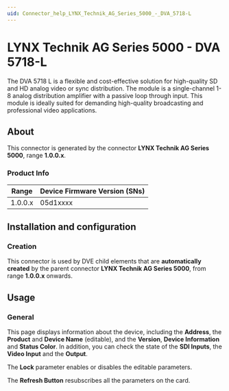 ```yaml
---
uid: Connector_help_LYNX_Technik_AG_Series_5000_-_DVA_5718-L
---
```


# LYNX Technik AG Series 5000 - DVA 5718-L

The DVA 5718 L is a flexible and cost-effective solution for high-quality SD and HD analog video or sync distribution. The module is a single-channel 1-8 analog distribution amplifier with a passive loop through input. This module is ideally suited for demanding high-quality broadcasting and professional video applications.

## About

This connector is generated by the connector **LYNX Technik AG Series 5000**, range **1.0.0.x**.

### Product Info

| **Range** | **Device Firmware Version (SNs)** |
|------------------|-----------------------------------|
| 1.0.0.x          | 05d1xxxx                          |

## Installation and configuration

### Creation

This connector is used by DVE child elements that are **automatically created** by the parent connector **LYNX Technik AG Series 5000**, from range **1.0.0.x** onwards.

## Usage

### General

This page displays information about the device, including the **Address**, the **Product** and **Device Name** (editable), and the **Version**, **Device Information** and **Status Color**. In addition, you can check the state of the **SDI Inputs**, the **Video Input** and the **Output**.

The **Lock** parameter enables or disables the editable parameters.

The **Refresh Button** resubscribes all the parameters on the card.
